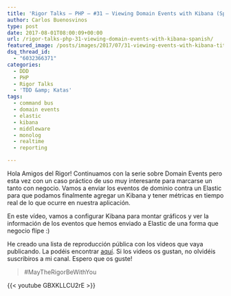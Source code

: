 ```yaml
---
title: 'Rigor Talks – PHP – #31 – Viewing Domain Events with Kibana (Spanish)'
author: Carlos Buenosvinos
type: post
date: 2017-08-01T08:00:09+00:00
url: /rigor-talks-php-31-viewing-domain-events-with-kibana-spanish/
featured_image: /posts/images/2017/07/31-viewing-events-with-kibana-title.png
dsq_thread_id:
  - "6032366371"
categories:
  - DDD
  - PHP
  - Rigor Talks
  - 'TDD &amp; Katas'
tags:
  - command bus
  - domain events
  - elastic
  - kibana
  - middleware
  - monolog
  - realtime
  - reporting

---
```

Hola Amigos del Rigor! Continuamos con la serie sobre Domain Events pero esta vez con un caso práctico de uso muy interesante para marcarse un tanto con negocio. Vamos a enviar los eventos de dominio contra un Elastic para que podamos finalmente agregar un Kibana y tener métricas en tiempo real de lo que ocurre en nuestra aplicación.

En este vídeo, vamos a configurar Kibana para montar gráficos y ver la información de los eventos que hemos enviado a Elastic de una forma que negocio flipe :)

<!--more-->

He creado una lista de reproducción pública con los videos que vaya publicando. La podéis encontrar <a href="https://www.youtube.com/playlist?list=PLfgj7DYkKH3Cd8bdu5SIHGYXh_bPV2idP" target="_blank" rel="noopener noreferrer">aquí</a>. Si los videos os gustan, no olvidéis suscribiros a mi canal. Espero que os guste!

> #MayTheRigorBeWithYou

{{< youtube GBXKLLCU2rE >}}

